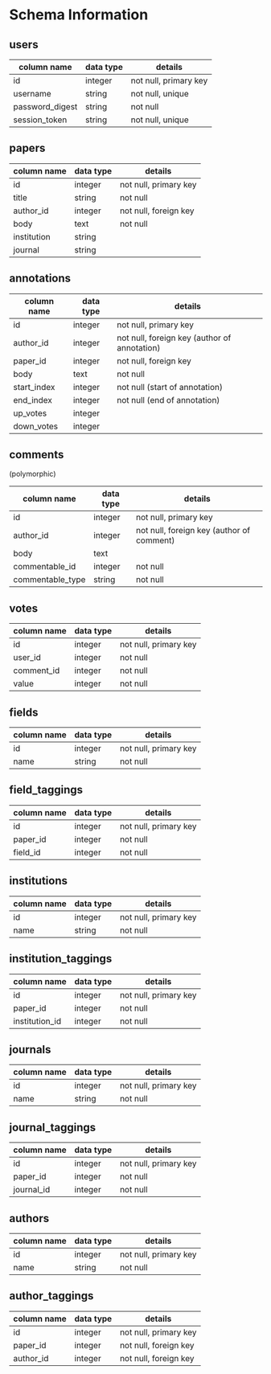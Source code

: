 # Schema Information

## users
column name     | data type | details
----------------|-----------|-----------------------
id              | integer   | not null, primary key
username        | string    | not null, unique
password_digest | string    | not null
session_token   | string    | not null, unique

## papers
column name     | data type | details
----------------|-----------|-----------------------
id              | integer   | not null, primary key
title           | string    | not null
author_id       | integer   | not null, foreign key
body            | text      | not null
institution     | string    | 
journal         | string    |

## annotations
column name | data type | details
------------|-----------|-----------------------
id          | integer   | not null, primary key
author_id   | integer   | not null, foreign key (author of annotation)
paper_id    | integer   | not null, foreign key
body        | text      | not null
start_index | integer   | not null (start of annotation)
end_index   | integer   | not null (end of annotation)
up_votes    | integer   |
down_votes  | integer   |

## comments
(polymorphic)

column name      | data type | details
-----------------|-----------|-----------------------
id               | integer   | not null, primary key
author_id        | integer   | not null, foreign key (author of comment)
body             | text      | 
commentable_id   | integer   | not null
commentable_type | string    | not null

## votes
column name   | data type | details
--------------|-----------|-----------------------
id            | integer   | not null, primary key
user_id       | integer   | not null
comment_id    | integer   | not null
value         | integer   | not null

## fields
column name     | data type | details
----------------|-----------|-----------------------
id              | integer   | not null, primary key
name            | string    | not null

## field_taggings
column name     | data type | details
----------------|-----------|-----------------------
id              | integer   | not null, primary key
paper_id        | integer   | not null
field_id        | integer   | not null

## institutions
column name     | data type | details
----------------|-----------|-----------------------
id              | integer   | not null, primary key
name            | string    | not null

## institution_taggings
column name     | data type | details
----------------|-----------|-----------------------
id              | integer   | not null, primary key
paper_id        | integer   | not null
institution_id  | integer   | not null

## journals
column name     | data type | details
----------------|-----------|-----------------------
id              | integer   | not null, primary key
name            | string    | not null

## journal_taggings
column name     | data type | details
----------------|-----------|-----------------------
id              | integer   | not null, primary key
paper_id        | integer   | not null
journal_id      | integer   | not null

## authors
column name     | data type | details
----------------|-----------|-----------------------
id              | integer   | not null, primary key
name            | string    | not null

## author_taggings

column name     | data type | details
----------------|-----------|-----------------------
id              | integer   | not null, primary key
paper_id        | integer   | not null, foreign key
author_id       | integer   | not null, foreign key